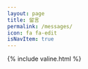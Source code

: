 ```yaml
---
layout: page
title: 留言
permalink: /messages/
icon: fa fa-edit
isNavItem: true
---
```

<style>
  .liuyanban {
    width: 80%;
    margin: 0 auto;
}
@media only screen and (max-width: 990px){
  .liuyanban {
    width: 100%;
    margin: 0 auto;
}
</style>


<div class="liuyanban">
{% include valine.html %}
</div>

<script src="../static/js/activate-power-mode.js"></script>
<script>
POWERMODE.colorful = true; // 控制开启/关闭礼花特效  
POWERMODE.shake = false; // 控制开启/关闭屏幕震动特效  
document.body.addEventListener('input', POWERMODE);
</script>
